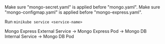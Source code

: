 
Make sure "mongo-secret.yaml" is applied before "mongo.yaml".
Make sure "mongo-configmap.yaml" is applied before "mongo-express.yaml".

Run `minikube service <service-name>`

Mongo Express External Service
-> Mongo Express Pod
-> Mongo DB Internal Service
-> Mongo DB Pod
